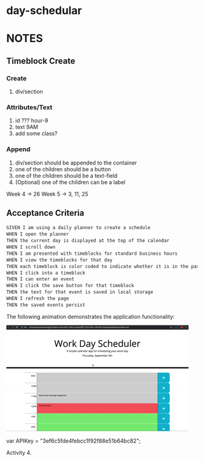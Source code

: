 # day-schedular

# NOTES

## Timeblock Create

### Create
1. div/section

### Attributes/Text
1. id ??? hour-9
2. text 9AM
3. add some class?

### Append
1. div/section should be appended to the container
2. one of the children should be a button
3. one of the children should be a text-field
4. (Optional) one of the children can be a label

Week 4 -> 26
Week 5 -> 3, 11, 25 

## Acceptance Criteria

```md
GIVEN I am using a daily planner to create a schedule
WHEN I open the planner
THEN the current day is displayed at the top of the calendar
WHEN I scroll down
THEN I am presented with timeblocks for standard business hours
WHEN I view the timeblocks for that day
THEN each timeblock is color coded to indicate whether it is in the past, present, or future
WHEN I click into a timeblock
THEN I can enter an event
WHEN I click the save button for that timeblock
THEN the text for that event is saved in local storage
WHEN I refresh the page
THEN the saved events persist
```

The following animation demonstrates the application functionality:

![A user clicks on slots on the color-coded calendar and edits the events.](./assets/05-third-party-apis-homework-demo.gif)


var APIKey = "3ef6c5fde4febcc1f92f88e51b64bc82";

Activity 4.